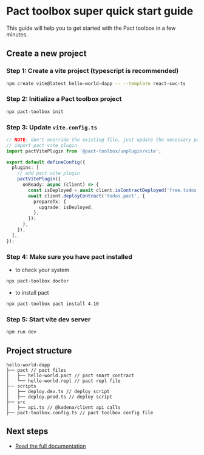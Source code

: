 # Pact toolbox super quick start guide

This guide will help you to get started with the Pact toolbox in a few minutes.

## Create a new project

### Step 1: Create a vite project (typescript is recommended)

```bash
npm create vite@latest hello-world-dapp -- --template react-swc-ts
```

### Step 2: Initialize a Pact toolbox project

```bash
npx pact-toolbox init
```

### Step 3: Update `vite.config.ts`

```typescript
// NOTE: don't override the existing file, just update the necessary parts.
// import pact vite plugin
import pactVitePlugin from '@pact-toolbox/unplugin/vite';

export default defineConfig({
  plugins: [
    // add pact vite plugin
    pactVitePlugin({
      onReady: async (client) => {
        const isDeployed = await client.isContractDeployed('free.todos');
        await client.deployContract('todos.pact', {
          prepareTx: {
            upgrade: isDeployed,
          },
        });
      },
    }),
  ],
});
```

### Step 4: Make sure you have pact installed

- to check your system

```bash
npx pact-toolbox doctor
```

- to install pact

```bash
npx pact-toolbox pact install 4.10
```

### Step 5: Start vite dev server

```bash
npm run dev
```

## Project structure

```
hello-world-dapp
├── pact // pact files
│   ├── hello-world.pact // pact smart contract
│   └── hello-world.repl // pact repl file
├── scripts
│   ├── deploy.dev.ts // deploy script
│   ├── deploy.prod.ts // deploy script
├── src
│   ├── api.ts // @kadena/client api calls
├── pact-toolbox.config.ts // pact toolbox config file
```

## Next steps

- [Read the full documentation](https://pact-toolbox.github.io/docs)
